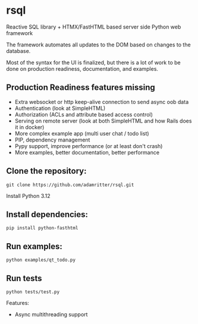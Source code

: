# rsql
 Reactive SQL library + HTMX/FastHTML based server side Python web framework

 The framework automates all updates to the DOM based on changes to the database.

 Most of the syntax for the UI is finalized, but there is a lot of work to be done on
 production readiness, documentation, and examples.

 ## Production Readiness features missing
- Extra websocket or http keep-alive connection to send async oob data
 - Authentication (look at SimpleHTML)
 - Authorization (ACLs and attribute based access control)
 - Serving on remote server (look at both SimpleHTML and how Rails does it in docker)
 - More complex example app (multi user chat / todo list)
 - PIP, dependency management
 - Pypy support, improve performance (or at least don't crash)
 - More examples, better documentation, better performance

## Clone the repository:
```
git clone https://github.com/adamritter/rsql.git
```

Install Python 3.12

## Install dependencies:
```
pip install python-fasthtml
```

## Run examples:
```
python examples/qt_todo.py
```

## Run tests
```
python tests/test.py
```

Features:
- Async multithreading support
